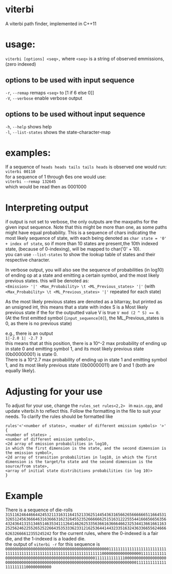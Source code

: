 # viterbi
A viterbi path finder, implemented in C++11

# usage: 
`viterbi [options] <seq>,`
where `<seq>` is a string of observed emmissions, (zero indexed)
## options to be used with input sequence
  `-r`, `--remap` 	remaps `<seq>` to [1 if 6 else 0]]  
  `-V`, `--verbose` enable verbose output  
## options to be used without input sequence
  `-h`, `--help`	 shows help  
  `-l`, `--list-states` shows the state-character-map
  

  


# examples:
If a sequence of `heads heads tails tails heads` is observed one would run:  
`viterbi 00110`  
for a sequence of 1 through 6es one would use:  
`viterbi --remap 132645`  
which would be read then as 0001000


# Interpreting output
if output is not set to verbose, the only outputs are the maxpaths for the given input sequence. Note that this might be more than one, as some paths might have equal probability. This is a sequence of chars indicating the most likely sequence of state, with each being denoted as `char state = '0' + index of state`, so if more than 10 states are present,the 10th indexed state, (because of 0-indexing), will be mapped to char('0' + 10).  
you can use `--list-states` to show the lookup table of states and their respective character.



In verbose output, you will also see the sequence of probabilities (in log10) of ending op at a state and emitting a certain symbol, and the most likely previous states.
this will be denoted as:  
`<Emission> '|' <Max_Probability> \t <ML_Previous_states> '|'` (with ` <Max_Probability> \t <ML_Previous_states> '|' ` repeated for each state)


As the most likely previous states are denoted as a bitarray, but printed as an unsigned int, this means that a state with index S is a Most likely previous state if the for the outputted value V is true `V mod (2 ^ S) == 0`.  
(At the first emitted symbol (`input_sequence[0]`), the ML_Previous_states is 0, as there is no previous state)  

e.g., there is an output  
`1|-2.0 1| -2.7 3`  
this means that at this position, there is a 10^-2 max probability of ending up in state 0 and emitting symbol 1, and its most likely previous state (0b00000001) is state 0.  
There is a 10^2.7 max probability of ending up in state 1 and emitting symbol 1, and its most likely previous state (0b00000011) are 0 and 1 (both are equally likely).
  
# Adjusting for your use
To adjust for your use, change the `rules_set rules<2,2> ` in `main.cpp`, and update viterbi.h to reflect this. Follow the formatting in the file to suit your needs. To clarify the rules should be formatted like 
```
rules'<'<number of states>, <number of different emission symbols> '>' { 
<number of states> ,
<number of different emission symbols>,
<2d array of emission probabilities in log10, 
in which the first dimension is the state, and the second dimension is the emission symbol>,
<2d array of transition probabilities in log10, in which the first dimension is the target/to state and the second dimension is the source/from state>,
<array of initial state distribitions probabilities (in log 10)>
}
```



# Example
There is a sequence of die-rolls `315116246446644245321131631164152133625144543631656626566666651166453132651245636664631636663162326455235266666625151631222555441666566563564324364131513465146353411126414626253356366163666466232534413661661163252562462255265252266435353336233121625364414432335163243633665562466662632666612355245242` for the current rules, where the 0-indexed is a fair die, and the 1-indexed is a loaded die.  
the output of `viterbi -r` for this sequence is 
`000000000000000000000000000000000000000000000111111111111111111111111111111111111111111111111111111111111111111100000000000000000111111111110000000000000000000000000000000000000001111111111111000000000000000000000000000000000000000000000000000000000000000000000000000111111111111111111111100000000000`
